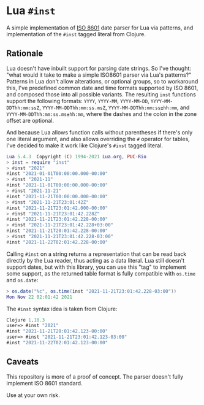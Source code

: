 # Lua `#inst`

A simple implementation of [ISO 8601](https://en.wikipedia.org/wiki/ISO_8601) date parser for Lua via patterns, and implementation of the `#inst` tagged literal from Clojure.

## Rationale

Lua doesn't have inbuilt support for parsing date strings.
So I've thought: "what would it take to make a simple ISO8601 parser via Lua's patterns?"
Patterns in Lua don't allow alterations, or optional groups, so to workaround this, I've predefined common date and time formats supported by ISO 8601, and composed those into all possible variants.
The resulting `inst` functions support the following formats: `YYYY`, `YYYY-MM`, `YYYY-MM-DD`, `YYYY-MM-DDThh:mm:ssZ`, `YYYY-MM-DDThh:mm:ss.msZ`, `YYYY-MM-DDThh:mm:ss±hh:mm`, and `YYYY-MM-DDThh:mm:ss.ms±hh:mm`, where the dashes and the colon in the zone offset are optional.

And because Lua allows function calls without parentheses if there's only one literal argument, and also allows overriding the `#` operator for tables, I've decided to make it work like Clojure's `#inst` tagged literal.

``` lua
Lua 5.4.3  Copyright (C) 1994-2021 Lua.org, PUC-Rio
> inst = require "inst"
> #inst "2021"
#inst "2021-01-01T00:00:00.000-00:00"
> #inst "2021-11"
#inst "2021-11-01T00:00:00.000-00:00"
> #inst "2021-11-21"
#inst "2021-11-21T00:00:00.000-00:00"
> #inst "2021-11-21T23:01:42Z"
#inst "2021-11-21T23:01:42.000-00:00"
> #inst "2021-11-21T23:01:42.228Z"
#inst "2021-11-21T23:01:42.228-00:00"
> #inst "2021-11-21T23:01:42.228+03:00"
#inst "2021-11-21T20:01:42.228-00:00"
> #inst "2021-11-21T23:01:42.228-03:00"
#inst "2021-11-22T02:01:42.228-00:00"
```

Calling `#inst` on a string returns a representation that can be read back directly by the Lua reader, thus acting as a data literal.
Lua still doesn't support dates, but with this library, you can use this "tag" to implement some support, as the returned table format is fully compatible with `os.time` and `os.date`:

``` lua
> os.date("%c", os.time(inst "2021-11-21T23:01:42.228-03:00"))
Mon Nov 22 02:01:42 2021
```

The `#inst` syntax idea is taken from Clojure:

``` clojure
Clojure 1.10.3
user=> #inst "2021"
#inst "2021-11-21T20:01:42.123-00:00"
user=> #inst "2021-11-21T23:01:42.123-03:00"
#inst "2021-11-22T02:01:42.123-00:00"
```

## Caveats

This repository is more of a proof of concept.
The parser doesn't fully implement ISO 8601 standard.

Use at your own risk.
